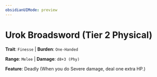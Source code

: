```yaml
---
obsidianUIMode: preview
---
```

# Urok Broadsword (Tier 2 Physical)

**Trait**: `Finesse` | **Burden**: `One-Handed`

**Range**: `Melee` | **Damage**: `d8+3 (Phy)`

**Feature**: Deadly (When you do Severe damage, deal one extra HP.)